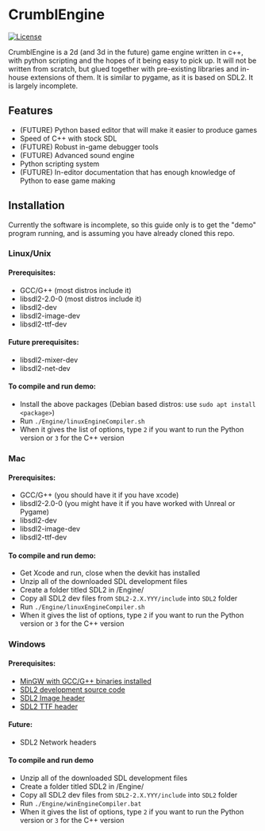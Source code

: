 # CrumblEngine
[![License](https://img.shields.io/:license-gplv2-green.svg)](https://tldrlegal.com/license/gnu-general-public-license-v2)

CrumblEngine is a 2d (and 3d in the future) game engine written in c++, with python scripting and the hopes of it being easy to pick up. It will not be written from scratch, but glued together with pre-existing libraries and in-house extensions of them. It is similar to pygame, as it is based on SDL2. It is largely incomplete.

## Features
- (FUTURE) Python based editor that will make it easier to produce games
- Speed of C++ with stock SDL
- (FUTURE) Robust in-game debugger tools
- (FUTURE) Advanced sound engine
- Python scripting system
- (FUTURE) In-editor documentation that has enough knowledge of Python to ease game making

## Installation

Currently the software is incomplete, so this guide only is to get the "demo" program running, and is assuming you have already cloned this repo.

### Linux/Unix

#### Prerequisites: 
- GCC/G++ (most distros include it)
- libsdl2-2.0-0 (most distros include it)
- libsdl2-dev 
- libsdl2-image-dev
- libsdl2-ttf-dev
#### Future prerequisites:
- libsdl2-mixer-dev
- libsdl2-net-dev

#### To compile and run demo:
- Install the above packages (Debian based distros: use `sudo apt install <package>`)
- Run ``./Engine/linuxEngineCompiler.sh``
- When it gives the list of options, type `2` if you want to run the Python version or `3` for the C++ version

### Mac

#### Prerequisites:
- GCC/G++ (you should have it if you have xcode)
- libsdl2-2.0-0 (you might have it if you have worked with Unreal or Pygame)
- libsdl2-dev 
- libsdl2-image-dev
- libsdl2-ttf-dev

#### To compile and run demo:
- Get Xcode and run, close when the devkit has installed
- Unzip all of the downloaded SDL development files
- Create a folder titled SDL2 in /Engine/
- Copy all SDL2 dev files from `SDL2-2.X.YYY/include` into `SDL2` folder
- Run ``./Engine/linuxEngineCompiler.sh``
- When it gives the list of options, type `2` if you want to run the Python version or `3` for the C++ version

### Windows

#### Prerequisites:
- [MinGW with GCC/G++ binaries installed](https://sourceforge.net/projects/mingw/)
- [SDL2 development source code](https://www.libsdl.org/download-2.0.php)
- [SDL2 Image header](https://www.libsdl.org/projects/SDL_image/)
- [SDL2 TTF header](https://github.com/libsdl-org/SDL_ttf/releases)

#### Future:
- SDL2 Network headers

#### To compile and run demo
- Unzip all of the downloaded SDL development files
- Create a folder titled SDL2 in /Engine/
- Copy all SDL2 dev files from `SDL2-2.X.YYY/include` into `SDL2` folder
- Run ``./Engine/winEngineCompiler.bat``
- When it gives the list of options, type `2` if you want to run the Python version or `3` for the C++ version